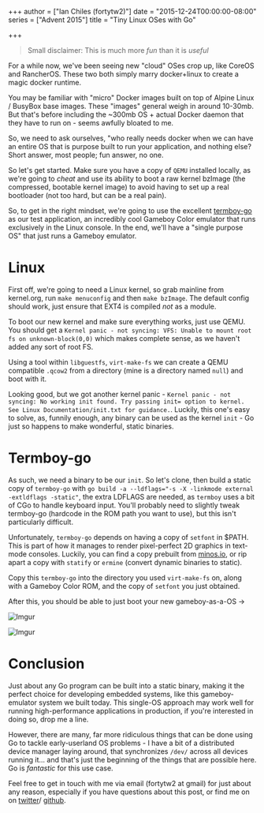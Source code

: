 +++
author = ["Ian Chiles (fortytw2)"]
date = "2015-12-24T00:00:00-08:00"
series = ["Advent 2015"]
title = "Tiny Linux OSes with Go"

+++

> Small disclaimer: This is much more _fun_ than it is _useful_

For a while now, we've been seeing new "cloud" OSes crop up, like CoreOS and
RancherOS. These two both simply marry docker+linux to create a magic docker
runtime.

You may be familiar with "micro" Docker images built on top of Alpine Linux /
BusyBox base images. These "images" general weigh in around 10-30mb. But that's
before including the ~300mb OS + actual Docker daemon that they have to run on -
seems awfully bloated to me.

So, we need to ask ourselves, "who really needs docker when we can have an
entire OS that is purpose built to run your application, and nothing else? Short answer,
most people; fun answer, no one.

So let's get started. Make sure you have a copy of `QEMU` installed locally,
as we're going to _cheat_ and use its ability to boot a raw kernel bzImage
(the compressed, bootable kernel image) to avoid having to set up a real
bootloader (not too hard, but can be a real pain).

So, to get in the right mindset, we're going to use the excellent [termboy-go](https://github.com/dobyrch/termboy-go)
as our test application, an incredibly cool Gameboy Color emulator that runs
exclusively in the Linux console. In the end, we'll have a "single purpose OS"
that just runs a Gameboy emulator.

# Linux

First off, we're going to need a Linux kernel, so grab mainline from kernel.org,
run `make menuconfig` and then `make bzImage`. The default config should work,
just ensure that EXT4 is compiled *not* as a module.

<script type="text/javascript" src="https://asciinema.org/a/4adm32wk0t626mijvkexuvtmk.js" id="asciicast-4adm32wk0t626mijvkexuvtmk" async></script>

To boot our new kernel and make sure everything works, just use QEMU. You should
get a `Kernel panic - not syncing: VFS: Unable to mount root fs on unknown-block(0,0)`
which makes complete sense, as we haven't added any sort of root FS.

<script type="text/javascript" src="https://asciinema.org/a/12i116g0kltwwxn2c8jwmsq81.js" id="asciicast-12i116g0kltwwxn2c8jwmsq81" async></script>

Using a tool within `libguestfs`, `virt-make-fs` we can create a QEMU compatible
`.qcow2` from a directory (mine is a directory named `null`) and boot with it.

<script type="text/javascript" src="https://asciinema.org/a/bfk43pq02kdq0hq4das6q70f3.js" id="asciicast-bfk43pq02kdq0hq4das6q70f3" async></script>

Looking good, but we got another kernel panic - `Kernel panic - not syncing: No
working init found. Try passing init= option to kernel. See Linux
Documentation/init.txt for guidance.`. Luckily, this one's easy to solve, as,
funnily enough, any binary can be used as the kernel `init` - Go just so happens
to make wonderful, static binaries.

# Termboy-go

As such, we need a binary to be our `init`. So let's clone, then build a static
copy of `termboy-go` with `go build -a --ldflags="-s -X -linkmode external -extldflags -static"`,
the extra LDFLAGS are needed, as `termboy` uses a bit of CGo to handle keyboard
input. You'll probably need to slightly tweak termboy-go (hardcode in the ROM
path you want to use), but this isn't particularly difficult.

Unfortunately, `termboy-go` depends on having a copy of `setfont` in $PATH. This
is part of how it manages to render pixel-perfect 2D graphics in text-mode consoles.
Luckily, you can find a copy prebuilt from [minos.io](http://s.minos.io/bifrost/x86_64/),
or rip apart a copy with `statify` or `ermine` (convert dynamic binaries to static).

Copy this `termboy-go` into the directory you used `virt-make-fs` on, along with
a Gameboy Color ROM, and the copy of `setfont` you just obtained.

After this, you should be able to just boot your new gameboy-as-a-OS ->

![Imgur](http://i.imgur.com/8yORQXQ.png?1)

![Imgur](http://i.imgur.com/4ILCwQF.png?1)

# Conclusion

Just about any Go program can be built into a static binary, making it the perfect
choice for developing embedded systems, like this gameboy-emulator system we built
today. This single-OS approach may work well for running high-performance applications
in production, if you're interested in doing so, drop me a line.

However, there are many, far more ridiculous things that can be done using Go to
tackle early-userland OS problems - I have a bit of a distributed device manager
laying around, that synchronizes `/dev/` across all devices running it... and that's
just the beginning of the things that are possible here. Go is _fantastic_ for
this use case.

Feel free to get in touch with me via email (fortytw2 at gmail) for just about
any reason, especially if you have questions about this post, or find me on
on [twitter](https://twitter.com/fortytw2)/ [github](https://github.com/fortytw2).
